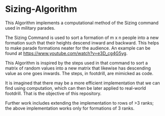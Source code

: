 # Sizing-Algorithm

This Algorithm implements a computational method of the Sizing command used in military parades.

The Sizing Command is used to sort a formation of m x n people into a new formation such that their heights descend inward and backward. This helps to make parade formations neater for the audience. An example can be found at https://www.youtube.com/watch?v=e3D_cg4G5yg.

This Algorithm is inspired by the steps used in that command to sort a matrix of random values into a new matrix that likewise has descending value as one goes inwards. The steps, in footdrill, are mimicked as code.

It is imagined that there may be a more efficient implementation that we can find using computation, which can then be later applied to real-world footdrill. That is the objective of this repository.

Further work includes extending the implementation to rows of >3 ranks; the above implementation works only for formations of 3 ranks.
